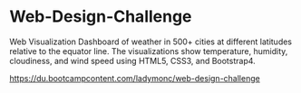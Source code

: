 # Web-Design-Challenge
Web Visualization Dashboard of weather in 500+ cities at different latitudes relative to the equator line. The visualizations show temperature, humidity, cloudiness, and wind speed using HTML5, CSS3, and Bootstrap4. 

https://du.bootcampcontent.com/ladymonc/web-design-challenge
